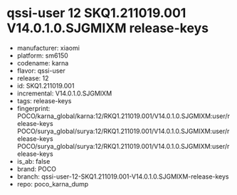 # qssi-user 12 SKQ1.211019.001 V14.0.1.0.SJGMIXM release-keys
- manufacturer: xiaomi
- platform: sm6150
- codename: karna
- flavor: qssi-user
- release: 12
- id: SKQ1.211019.001
- incremental: V14.0.1.0.SJGMIXM
- tags: release-keys
- fingerprint: POCO/karna_global/karna:12/RKQ1.211019.001/V14.0.1.0.SJGMIXM:user/release-keys
POCO/surya_global/surya:12/RKQ1.211019.001/V14.0.1.0.SJGMIXM:user/release-keys
POCO/surya_global/surya:12/RKQ1.211019.001/V14.0.1.0.SJGMIXM:user/release-keys
- is_ab: false
- brand: POCO
- branch: qssi-user-12-SKQ1.211019.001-V14.0.1.0.SJGMIXM-release-keys
- repo: poco_karna_dump
